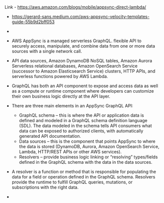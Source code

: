 Link - https://aws.amazon.com/blogs/mobile/appsync-direct-lambda/
- https://gerard-sans.medium.com/aws-appsync-velocity-templates-guide-55b9d2bff053
- 
- AWS AppSync is a managed serverless GraphQL. flexible API to securely access, manipulate, and combine data from one or more data sources with a single network call.
- API  data sources, Amazon DynamoDB NoSQL tables, Amazon Aurora Serverless relational databases, Amazon OpenSearch Service (successor to Amazon Elasticsearch Service) clusters, HTTP APIs, and serverless functions powered by AWS Lambda.
- GraphQL has both an API component to expose and access data as well as a compute or runtime component where developers can customize their own business logic directly at the API layer.

- There are three main elements in an AppSync GraphQL API:

    - GraphQL schema – this is where the API or application data is defined and modeled in a GraphQL schema definition language (SDL). The data modeled in the schema tells API consumers what data can be exposed to authorized clients, with automatically generated API documentation.
    - Data sources – this is the component that points AppSync to where the data is stored (DynamoDB, Aurora, Amazon OpenSearch Service, Lambda, HTTP/REST APIs or other AWS services).
    - Resolvers – provide business logic linking or “resolving” types/fields defined in the GraphQL schema with the data in the data sources.

- A resolver is a function or method that is responsible for populating the data for a field or operation defined in the GraphQL schema. Resolvers provide the runtime to fulfill GraphQL queries, mutations, or subscriptions with the right data. 
- 
